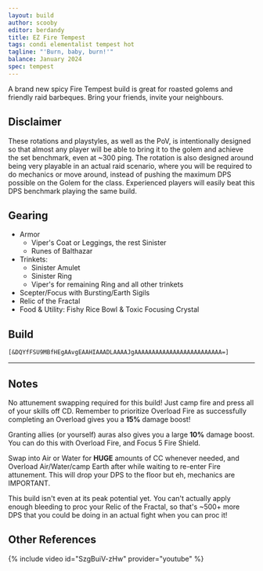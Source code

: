 ```yaml
---
layout: build
author: scooby
editor: berdandy
title: EZ Fire Tempest
tags: condi elementalist tempest hot
tagline: "'Burn, baby, burn!'"
balance: January 2024
spec: tempest
---
```


A brand new spicy Fire Tempest build is great for roasted golems and friendly raid barbeques. Bring your friends, invite your neighbours.

## Disclaimer

These rotations and playstyles, as well as the PoV, is intentionally designed so that almost any player will be able to bring it to the golem and achieve the set benchmark, even at ~300 ping. The rotation is also designed around being very playable in an actual raid scenario, where you will be required to do mechanics or move around, instead of pushing the maximum DPS possible on the Golem for the class. Experienced players will easily beat this DPS benchmark playing the same build.

## Gearing

- Armor
	- Viper's Coat or Leggings, the rest Sinister
    - Runes of Balthazar
- Trinkets:
	- Sinister Amulet
	- Sinister Ring
	- Viper's for remaining Ring and all other trinkets
- Scepter/Focus with Bursting/Earth Sigils
- Relic of the Fractal
- Food & Utility: Fishy Rice Bowl & Toxic Focusing Crystal

## Build

`[&DQYfFSU9MBfHEgAAvgEAAHIAAADLAAAAJgAAAAAAAAAAAAAAAAAAAAAAAAA=]`

---

<div data-armory-embed='skills' data-armory-ids='29535,5734,5502,5542,5666'></div><div data-armory-embed='specializations' data-armory-ids='31,37,48' data-armory-31-traits='296,325,1510' data-armory-37-traits='253,257,1511' data-armory-48-traits='1886,1891,1839'></div>

## Notes

No attunement swapping required for this build! Just camp fire and press all of your skills off CD. Remember to prioritize Overload Fire as successfully completing an Overload gives you a **15%** damage boost!

Granting allies (or yourself) auras also gives you a large **10%** damage boost. You can do this with Overload Fire, and Focus 5 Fire Shield.

Swap into Air or Water for **HUGE** amounts of CC whenever needed, and Overload Air/Water/camp Earth after while waiting to re-enter Fire attunement. This will drop your DPS to the floor but eh, mechanics are IMPORTANT.

This build isn't even at its peak potential yet. You can't actually apply enough bleeding to proc your Relic of the Fractal, so that's ~500+ more DPS that you could be doing in an actual fight when you can proc it!

## Other References

{% include video id="SzgBuiV-zHw" provider="youtube" %}

